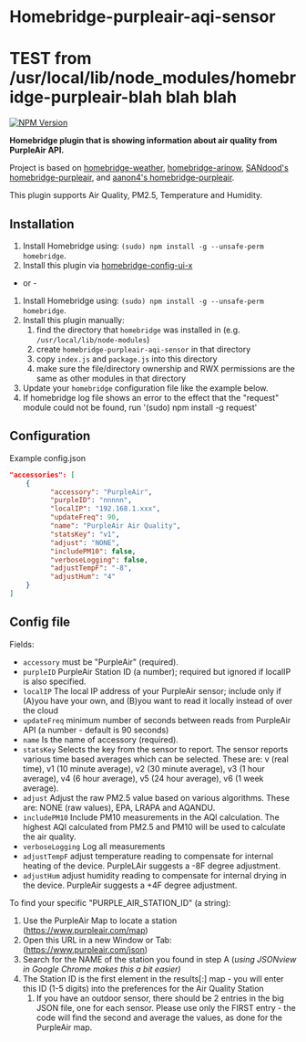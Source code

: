 # Homebridge-purpleair-aqi-sensor
# TEST from /usr/local/lib/node_modules/homebridge-purpleair-blah blah blah
[![NPM Version](https://img.shields.io/npm/v/homebridge-airly.svg)](https://www.npmjs.com/package/homebridge-airly)

**Homebridge plugin that is showing information about air quality from PurpleAir API.**

Project is based on [homebridge-weather](https://github.com/werthdavid/homebridge-weather), [homebridge-arinow](https://github.com/ToddGreenfield/homebridge-airnow), [SANdood's homebridge-purpleair](https://github.com/SANdood/homebridge-purpleair), and [aanon4's homebridge-purpleair](https://github.com/aanon4/homebridge-purpleair).

This plugin supports Air Quality, PM2.5, Temperature and Humidity.

## Installation
1. Install Homebridge using: `(sudo) npm install -g --unsafe-perm homebridge`.
2. Install this plugin via [homebridge-config-ui-x](https://www.npmjs.com/package/homebridge-config-ui-x)

- or -

1. Install Homebridge using: `(sudo) npm install -g --unsafe-perm homebridge`.
2. Install this plugin manually:
    1. find the directory that `homebridge` was installed in (e.g. `/usr/local/lib/node-modules`)
    2. create `homebridge-purpleair-aqi-sensor` in that directory
    3. copy `index.js` and `package.js` into this directory
    4. make sure the file/directory ownership and RWX permissions are the same as other modules in that directory
3. Update your `homebridge` configuration file like the example below.
4. If homebridge log file shows an error to the effect that the "request" module could not be found, run '(sudo) npm install -g request'


## Configuration
Example config.json

```json
"accessories": [
    {
          "accessory": "PurpleAir",
          "purpleID": "nnnnn",
          "localIP": "192.168.1.xxx",
          "updateFreq": 90,
          "name": "PurpleAir Air Quality",
          "statsKey": "v1",
          "adjust": "NONE",
          "includePM10": false,
          "verboseLogging": false,
          "adjustTempF": "-8",
          "adjustHum": "4"
    }
]
```

## Config file
Fields:
- `accessory` must be "PurpleAir" (required).
- `purpleID` PurpleAir Station ID (a number); required but ignored if localIP is also specified.
- `localIP` The local IP address of your PurpleAir sensor; include only if (A)you have your own, and (B)you want to read it locally instead of over the cloud
- `updateFreq` minimum number of seconds between reads from PurpleAir API (a number - default is 90 seconds)
- `name` Is the name of accessory (required).
- `statsKey` Selects the key from the sensor to report. The sensor reports various time based averages which can be selected. These are: v (real time), v1 (10 minute average), v2 (30 minute average), v3 (1 hour average), v4 (6 hour average), v5 (24 hour average), v6 (1 week average).
- `adjust` Adjust the raw PM2.5 value based on various algorithms. These are: NONE (raw values), EPA, LRAPA and AQANDU.
- `includePM10` Include PM10 measurements in the AQI calculation. The highest AQI calculated from PM2.5 and PM10 will be used to calculate the air quality.
- `verboseLogging` Log all measurements
- `adjustTempF` adjust temperature reading to compensate for internal heating of the device. PurpleLAir suggests a -8F degree adjustment.
- `adjustHum` adjust humidity reading to compensate for internal drying in the device. PurpleAir suggests a +4F degree adjustment.

To find your specific "PURPLE_AIR_STATION_ID" (a string):
1. Use the PurpleAir Map to locate a station (https://www.purpleair.com/map)
1. Open this URL in a new Window or Tab: (https://www.purpleair.com/json)
1. Search for the NAME of the station you found in step A (*using JSONview in Google Chrome makes this a bit easier)*
1. The Station ID is the first element in the results[:] map - you will enter this ID (1-5 digits) into the preferences for the Air Quality Station
    1. If you have an outdoor sensor, there should be 2 entries in the big JSON file, one for each sensor. Please use only the FIRST entry - the code will find the second and average the values, as done for the PurpleAir map.
